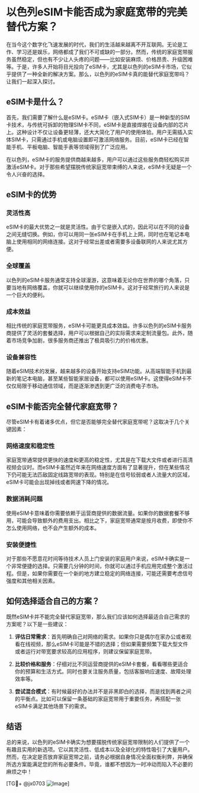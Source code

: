 # 以色列eSIM卡能否成为家庭宽带的完美替代方案？

在当今这个数字化飞速发展的时代，我们的生活越来越离不开互联网。无论是工作、学习还是娱乐，网络都成了我们不可或缺的一部分。然而，传统的家庭宽带服务虽然稳定，但也有不少让人头疼的问题——比如安装麻烦、价格昂贵、升级困难等。于是，许多人开始将目光投向了eSIM卡，尤其是以色列的eSIM卡市场，它似乎提供了一种全新的解决方案。那么，以色列的eSIM卡真的能替代家庭宽带吗？让我们一起深入探讨。

## eSIM卡是什么？

首先，我们需要了解什么是eSIM卡。eSIM卡（嵌入式SIM卡）是一种新型的SIM卡技术，与传统可拆卸的物理SIM卡不同，eSIM卡是直接焊接在设备内部的芯片上。这种设计不仅让设备更轻薄，还大大简化了用户的使用体验。用户无需插入实体SIM卡，只需通过手机或电脑设置即可激活网络服务。目前，eSIM卡已经在智能手机、平板电脑、智能手表等领域得到了广泛应用。

在以色列，eSIM卡的服务提供商越来越多，用户可以通过这些服务商轻松购买并激活eSIM卡。对于那些希望摆脱传统家庭宽带束缚的人来说，eSIM卡无疑是一个令人兴奋的选择。

## eSIM卡的优势

### 灵活性高

eSIM卡的最大优势之一就是灵活性。由于它是嵌入式的，因此可以在不同的设备之间无缝切换。例如，你可以用同一张eSIM卡在手机上上网，同时也在笔记本电脑上使用相同的网络连接。这对于经常出差或者需要多设备联网的人来说尤其方便。

### 全球覆盖

以色列的eSIM卡服务通常支持全球漫游，这意味着无论你在世界的哪个角落，只要当地有网络覆盖，你就可以继续使用你的eSIM卡。这对于经常旅行的人来说是一个巨大的便利。

### 成本效益

相比传统的家庭宽带服务，eSIM卡可能更具成本效益。许多以色列的eSIM卡服务商提供了灵活的套餐选择，用户可以根据自己的实际需求来定制流量包。此外，随着市场竞争加剧，很多服务商还推出了极具吸引力的价格优惠。

### 设备兼容性

随着eSIM技术的发展，越来越多的设备开始支持eSIM功能。从高端智能手机到最新的笔记本电脑，甚至某些智能家居设备，都可以使用eSIM卡。这使得eSIM卡不仅仅局限于移动通信领域，而是逐渐渗透到更广泛的消费电子市场。

## eSIM卡能否完全替代家庭宽带？

尽管eSIM卡有着诸多优点，但它是否能够完全替代家庭宽带呢？这取决于几个关键因素：

### 网络速度和稳定性

家庭宽带通常提供更快的速度和更高的稳定性，尤其是在下载大文件或者进行高清视频会议时。而eSIM卡虽然近年来在网络速度方面有了显著提升，但在某些情况下仍可能无法匹敌固定线路宽带的表现。特别是在信号较弱或者人流量大的区域，eSIM卡可能会出现掉线或者网速下降的情况。

### 数据消耗问题

使用eSIM卡意味着你需要依赖于运营商提供的数据流量。如果你的数据套餐不够用，可能会导致额外的费用支出。相比之下，家庭宽带通常是按月收费，即使你不怎么使用网络，也不会产生额外的成本。

### 安装便捷性

对于那些不愿意花时间等待技术人员上门安装的家庭用户来说，eSIM卡确实是一个非常便捷的选择。只需要几分钟的时间，你就可以通过手机应用完成整个激活过程。但是，如果你需要在一个新的地方建立稳定的网络连接，可能还需要考虑信号强度和其他相关因素。

## 如何选择适合自己的方案？

既然eSIM卡并不能完全替代家庭宽带，那么我们应该如何选择最适合自己需求的方案呢？以下是一些建议：

1. **评估日常需求**：首先明确自己对网络的需求。如果你只是偶尔在家办公或者观看在线视频，那么eSIM卡可能是不错的选择；但如果需要频繁下载大型文件或者运行对带宽要求较高的应用程序，则建议保留家庭宽带。

2. **比较价格和服务**：仔细对比不同运营商提供的eSIM卡套餐，看看哪些更适合你的预算和生活方式。同时也要关注服务质量，包括客服响应速度、故障处理效率等。

3. **尝试混合模式**：有时候最好的办法并不是非黑即白的选择，而是找到两者之间的平衡点。比如可以保留一条基础的家庭宽带用于重要任务，再搭配一张eSIM卡满足其他场景下的需求。

## 结语

总的来说，以色列的eSIM卡确实为想要摆脱传统家庭宽带限制的人们提供了一个有趣且实用的新选项。它以其灵活性、低成本以及全球化的特性吸引了大量用户。然而，在决定是否放弃家庭宽带之前，请务必根据自身情况全面权衡利弊，并确保所选方案能满足您的所有必要条件。毕竟，谁都不想因为一时冲动而陷入不必要的麻烦之中！

[TG💪+ @jx0703 ![Image](https://github.com/user-attachments/assets/dbca1d08-cadb-493c-b0ec-ad6f7a83f270)]